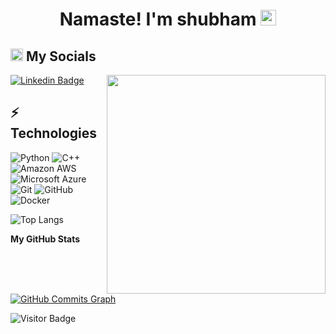 <html>
<div align="center">
   <h1>Namaste!  I'm shubham <img src="https://media.giphy.com/media/hvRJCLFzcasrR4ia7z/giphy.gif" width="25px"> </h1>
   
</div>
</html>

<div>
<h2><img src="https://media.giphy.com/media/2Wg89Ea84IMmkxMngo/giphy.gif" height="20"> My Socials</h2>
 <img align ="right" src = "https://demobucketanup.s3.ap-south-1.amazonaws.com/output-onlinegiftools+(1).gif" width="350" height="350">
   
[![Linkedin Badge](https://img.shields.io/badge/-shubhamsirsat-blue?style=flat-square&logo=Linkedin&logoColor=white&link=https://www.linkedin.com/in/shubham-sirsat-1bb74717a/)](https://www.linkedin.com/in/shubham-sirsat-1bb74717a/)
   
  
   
 </div>
 

## ⚡ Technologies


![Python](https://img.shields.io/badge/-Python-black?style=flat-square&logo=Python)
![C++](https://img.shields.io/badge/-C++-00599C?style=flat-square&logo=c)
![Amazon AWS](https://img.shields.io/badge/Amazon%20AWS-232F3E?style=flat-square&logo=amazon-aws)
![Microsoft Azure](https://img.shields.io/badge/Microsoft%20Azure-232F7E?style=flat-square&logo=microsoft-azure)
![Git](https://img.shields.io/badge/-Git-black?style=flat-square&logo=git)
![GitHub](https://img.shields.io/badge/-GitHub-181717?style=flat-square&logo=github)
![Docker](https://img.shields.io/badge/-Docker-black?style=flat-square&logo=docker)

![Top Langs](https://github-readme-stats.vercel.app/api/top-langs/?username=Anup-Narkhede&hide=TeX&layout=compact)


                 
                  
                  
 <p align="left">
                          
 <a href="https://www.github.com/shubhamsirsat" target="_blank" rel="noreferrer"></a></p><b>My GitHub Stats</b><a
href="http://www.github.com/shubhamsirsat"><img src="https://activity-graph.herokuapp.com/graph?username=shubhamsirsat&bg_color=0f172a&color=ffffff&line=0891b2&point=ffffff&area_color=0f172a&area=true&hide_border=true&custom_title=GitHub%20Commits%20Graph" alt="GitHub Commits Graph" /></a>
                      




![Visitor Badge](https://visitor-badge.laobi.icu/badge?page_id=shubhamsirsat.aemmadi)

